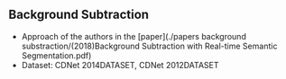 ## Background Subtraction 
- Approach of the authors in the [paper](./papers background substraction/(2018)Background Subtraction with Real-time Semantic Segmentation.pdf)
- Dataset: CDNet 2014DATASET, CDNet 2012DATASET 

